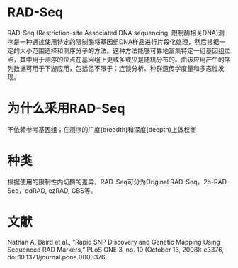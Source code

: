 # RAD-Seq 
RAD-Seq (Restriction-site Associated DNA sequencing, 限制酶相关DNA)测序是一种通过使用特定的限制酶将基因组DNA样品进行片段化处理，然后根据一定的大小范围选择和测序分子的方法。这种方法能够可靠地富集特定一组基因组位点，其中用于测序的位点在基因组上更或多或少是随机分布的。由该应用产生的序列数据可用于下游应用，包括但不限于：连锁分析、种群遗传学度量和多态性发现。
# 为什么采用RAD-Seq
不依赖参考基因组；在测序的广度(breadth)和深度(deepth)上做权衡
# 种类
根据使用的限制性内切酶的差异，RAD-Seq可分为Original RAD-Seq，2b-RAD-Seq，ddRAD, ezRAD, GBS等。
# 文献
Nathan A. Baird et al., “Rapid SNP Discovery and Genetic Mapping Using Sequenced RAD Markers,” PLoS ONE 3, no. 10 (October 13, 2008): e3376, doi:10.1371/journal.pone.0003376
